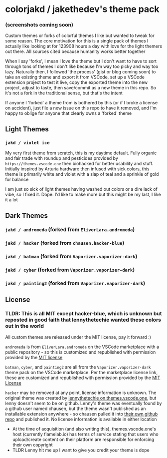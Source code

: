 # colorjakd / jakethedev's theme pack

### (screenshots coming soon)

Custom themes or forks of colorful themes I like but wanted to tweak for some reason. The core motivation for this is a single pack of themes I actually like looking at for 123908 hours a day with love for the light themers out there. All sources cited because humanity works better together

When I say 'forks', I mean I love the theme but I don't want to have to sort through tons of themes I don't like because I'm way too picky and way too lazy. Naturally then, I followed 'the process' (gist or blog coming soon) to take an existing theme and export it from VSCode, set up a VSCode extension project to test it live, copy the exported theme into the new project, adjust to taste, then save/commit as a new theme in this repo. So it's not a fork in the traditional sense, but that's the intent

If anyone I 'forked' a theme from is bothered by this (or if I broke a license on accident), just file a new issue on this repo to have it removed, and I'm happy to oblige for anyone that clearly owns a 'forked' theme

## Light Themes

### `jakd / violet ice`

My very first theme from scratch, this is my daytime default. Fully organic and fair trade with roundup and pesticides provided by `https://themes.vscode.one` then biohacked for better usability and stuff. Initially inspired by Arturia hardware then infused with sick colors, this theme is primarily white and violet with a slap of teal and a sprinkle of gold for balance

I am just so sick of light themes having washed out colors or a dire lack of vibe, so I fixed it. Dope. I'd like to make more but this might be my last, I like it a lot

## Dark Themes

### `jakd / andromeda` (forked from `EliverLara.andromeda`)

### `jakd / hacker` (forked from `chausen.hacker-blue`)

### `jakd / batman` (forked from `Vaporizer.vaporizer-dark`)

### `jakd / cyber` (forked from `Vaporizer.vaporizer-dark`)

### `jakd / painting2` (forked from `Vaporizer.vaporizer-dark`)

## License

### TLDR: This is all MIT except hacker-blue, which is unknown but reposted in good faith that lennythetechie wanted these colors out in the world

All custom themes are released under the MIT license, pay it forward :)

`andromeda` is from `EliverLara.andromeda` on the VSCode marketplace with a public repository - so this is customized and republished with permission provided by the [MIT license](https://github.com/EliverLara/Andromeda/blob/master/LICENSE.md)

`batman`, `cyber`, and `painting2` are all from the `Vaporizer.vaporizer-dark` theme pack on the VSCode marketplace. Per the marketplace license link, these are customized and republished with permission provided by the [MIT License](https://marketplace.visualstudio.com/items/Vaporizer.vaporizer-dark/license)

`hacker` may be removed at any point, license information is unknown. The original theme was created by [lennythetechie on themes.vscode.one](https://themes.vscode.one/theme/lennythetechie/o8CSDFWb), but lenny doesn't seem to be on github. Lenny's theme was eventually found by a github user named chausen, but the theme wasn't published as an installable extension anywhere - so chausen pulled it into [their own github repo](https://github.com/chausen/hacker-blue) and published it. No license information is available in either location
- At the time of acquisition (and also writing this), themes.vscode.one's host (currently flamelab.io) has terms of service stating that users who upload/create content on their platform are responsible for enforcing their own copyright
- TLDR Lenny hit me up I want to give you credit your theme is dope

